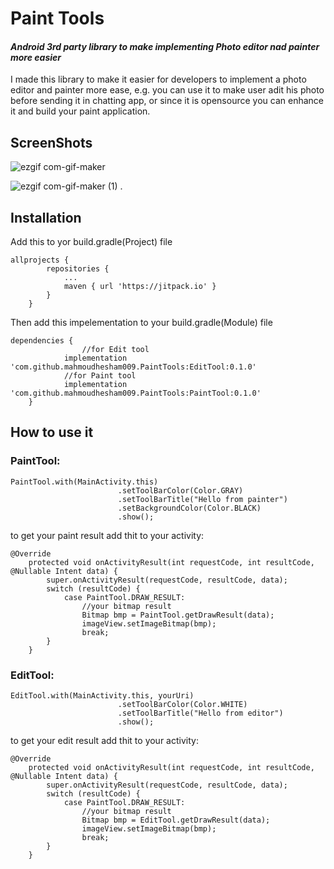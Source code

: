 # Paint Tools
#### _Android 3rd party library to make implementing Photo editor nad painter more easier_

I made this library to make it easier for developers to implement a photo editor and painter more ease, e.g. you can use it to make user adit his photo before sending it in chatting app, or since it is opensource you can enhance it and build your paint application. 



## ScreenShots
![ezgif com-gif-maker](https://user-images.githubusercontent.com/35175706/111139618-032a0a80-858a-11eb-8bd5-5c22dae3c3d3.gif)

![ezgif com-gif-maker (1)](https://user-images.githubusercontent.com/35175706/111139709-22289c80-858a-11eb-9fe1-cb76a5f127f9.gif)
.


## Installation
Add this to yor build.gradle(Project) file
```
allprojects {
		repositories {
			...
			maven { url 'https://jitpack.io' }
		}
	}
```

Then add this impelementation to your build.gradle(Module) file
```
dependencies {
            	//for Edit tool
	        implementation 'com.github.mahmoudhesham009.PaintTools:EditTool:0.1.0'
	        //for Paint tool
	        implementation 'com.github.mahmoudhesham009.PaintTools:PaintTool:0.1.0'
	}
```

## How to use it
### PaintTool:
```
PaintTool.with(MainActivity.this)
                        .setToolBarColor(Color.GRAY)
                        .setToolBarTitle("Hello from painter")
                        .setBackgroundColor(Color.BLACK)
                        .show();
```
to get your paint result add thit to your activity:
```
@Override
    protected void onActivityResult(int requestCode, int resultCode, @Nullable Intent data) {
        super.onActivityResult(requestCode, resultCode, data);
        switch (resultCode) {
            case PaintTool.DRAW_RESULT:
                //your bitmap result
                Bitmap bmp = PaintTool.getDrawResult(data);
                imageView.setImageBitmap(bmp);
                break;
        }
    }
```

### EditTool:
```
EditTool.with(MainActivity.this, yourUri)
                        .setToolBarColor(Color.WHITE)
                        .setToolBarTitle("Hello from editor")
                        .show();
```
to get your edit result add thit to your activity:
```
@Override
    protected void onActivityResult(int requestCode, int resultCode, @Nullable Intent data) {
        super.onActivityResult(requestCode, resultCode, data);
        switch (resultCode) {
            case PaintTool.DRAW_RESULT:
                //your bitmap result
                Bitmap bmp = EditTool.getDrawResult(data);
                imageView.setImageBitmap(bmp);
                break;
        }
    }
```
